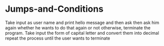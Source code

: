 # Jumps-and-Conditions
Take input as user name and print hello message and then ask then ask him again whether he wants to do that again or not otherwise, terminate the program. Take input the form of capital letter and convert them into decimal repeat the process until the user wants to terminate
